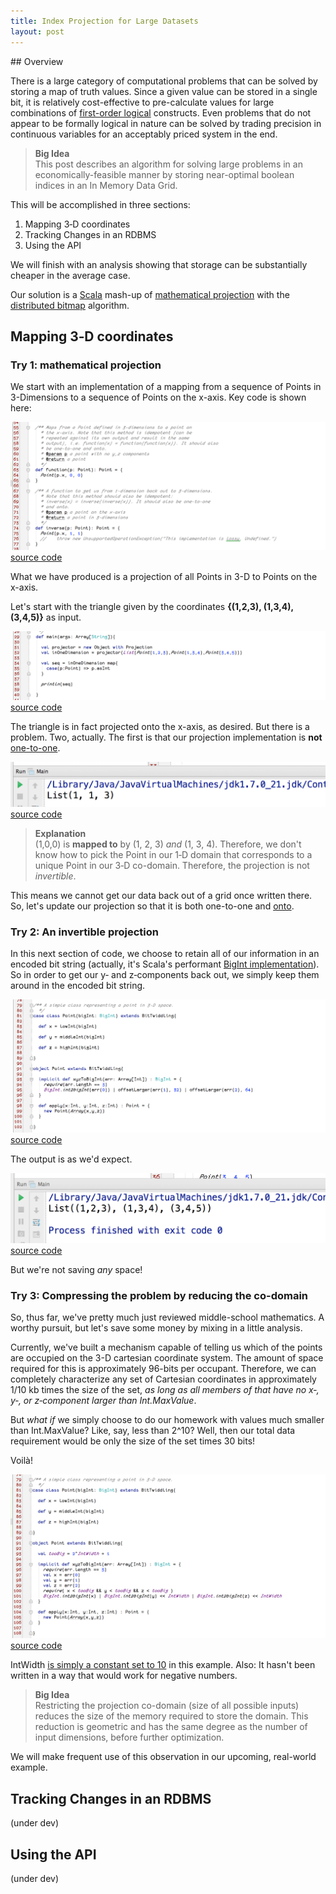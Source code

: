 ```yaml
---
title: Index Projection for Large Datasets
layout: post
---
```

<link rel='stylesheet' href='../css/markdown7.css'/>
## Overview

There is a large category of computational problems that can be solved by storing a map of truth values.
Since a given value can be stored in a single bit, it is relatively cost-effective to pre-calculate values for large
combinations of [first-order logical](http://en.wikipedia.org/wiki/First-order_logic) constructs. Even problems
that do not appear to be formally logical in nature can be solved by trading precision in continuous variables
for an acceptably priced system in the end.

> **Big Idea** <br/>
> This post describes an algorithm for solving large problems in an economically-feasible manner
> by storing near-optimal boolean indices in an In Memory Data Grid.

This will be accomplished in three sections:

1. Mapping 3&dash;D coordinates
2. Tracking Changes in an RDBMS
3. Using the API

We will finish with an analysis showing that storage can be substantially cheaper in the average case.

Our solution is a [Scala](http://scala-lang.org) mash-up of <a href="http://en.wikipedia.org/wiki/Projection_(mathematics)">mathematical projection</a> with
the [distributed bitmap](http://docs.gigaspaces.com/sbp/distributed-bitmap.html) algorithm.

## Mapping 3&dash;D coordinates

### Try 1: mathematical projection
We start with an implementation of a mapping from a sequence of Points in 3-Dimensions to a sequence of Points on
the x-axis. Key code is shown here:

![example projection function trait](images/img0.png)
[source code](https://github.com/jasonnerothin/projectit/blob/2234fd3fd0764573e6662144a5b908815e6badd0/src/main/scala/com/jasonnerothin/project/Projection.scala#L63)

What we have produced is a projection of all Points in 3-D to Points on the x-axis.

Let\'s start with the triangle given by the coordinates **{(1,2,3), (1,3,4), (3,4,5)}** as input.

![current design problems](images/img1.png)
[source code](https://github.com/jasonnerothin/projectit/blob/5c705848cfe5bf1006c84404785958673b518ae9/src/main/scala/com/jasonnerothin/project/Main.scala#L29)

The triangle is in fact projected onto the x-axis, as desired. But there is a problem. Two, actually. The first is
that our projection implementation is **not**
[one-to-one](http://www.regentsprep.org/Regents/math/algtrig/ATP5/OntoFunctions.htm).

![not one to one](images/img2.png)
[source code](https://github.com/jasonnerothin/projectit/blob/5c705848cfe5bf1006c84404785958673b518ae9/src/main/scala/com/jasonnerothin/project/Main.scala#L29)

> **Explanation** <br/>
> (1,0,0) is **mapped to** by (1, 2, 3) *and* (1, 3, 4). Therefore, we don\'t know how to pick the Point in our 1&dash;D domain that
> corresponds to a unique Point in our 3&dash;D co-domain. Therefore, the projection is not *invertible*.

This means we cannot get our data back out of a grid once written there. So, let\'s update our projection so that
it is both one-to-one and [onto](http://www.regentsprep.org/Regents/math/algtrig/ATP5/OntoFunctions.htm).

### Try 2: An invertible projection

In this next section of code, we choose to retain all of our information in an encoded bit string (actually, it\'s
Scala\'s performant [BigInt implementation](http://www.scala-lang.org/api/2.10.3/index.html#scala.math.BigInt)). So
in order to get our y&dash; and z&dash;components back out, we simply keep them around in the encoded bit string.

![invertible projection](images/img3.png)
[source code](https://github.com/jasonnerothin/projectit/blob/853b77a1e63e19a24dd11508541ad8a6a700b711/src/main/scala/com/jasonnerothin/project/Projection.scala#L79)

The output is as we\'d expect.

![getting our data back out](images/img4.png)
[source code](https://github.com/jasonnerothin/projectit/blob/853b77a1e63e19a24dd11508541ad8a6a700b711/src/test/scala/com/jasonnerothin/project/Main.scala#L29)

But we\'re not saving *any* space!

### Try 3: Compressing the problem by reducing the co-domain

So, thus far, we\'ve pretty much just reviewed middle-school mathematics. A worthy pursuit, but let\'s save some money
by mixing in a little analysis.

Currently, we\'ve built a mechanism capable of telling us which of the points are occupied on the 3-D cartesian
coordinate system. The amount of space required for this is approximately 96-bits per occupant. Therefore, we can
completely characterize any set of Cartesian coordinates in approximately 1/10 kb times the size of the set, *as long as
all members of that have no x&dash;, y&dash;, or z&dash;component larger than Int.MaxValue*.

But *what if* we simply choose to do our homework with values much smaller than Int.MaxValue? Like, say, less than 2^10?
Well, then our total data requirement would be only the size of the set times 30 bits!

Voilà!

![saving some bits](images/img5.png)
[source code](https://github.com/jasonnerothin/projectit/blob/48cafa83f304808f29b6748c97c3a7b647a131e8/src/main/scala/com/jasonnerothin/project/Projection.scala#L95)

IntWidth [is simply a constant set to 10](https://github.com/jasonnerothin/projectit/blob/48cafa83f304808f29b6748c97c3a7b647a131e8/src/main/scala/com/jasonnerothin/project/package.scala#L25)
in this example. Also: It hasn\'t been written in a way that would work for negative numbers.

> **Big Idea** <br/>
> Restricting the projection co-domain (size of all possible inputs) reduces the size of the
> memory required to store the domain. This reduction is geometric and has the same degree
> as the number of input dimensions, before further optimization.

We will make frequent use of this observation in our upcoming, real-world example.

## Tracking Changes in an RDBMS

(under dev)

## Using the API

(under dev)